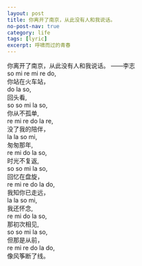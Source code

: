 ```yaml
---
layout: post
title: 你离开了南京，从此没有人和我说话。
no-post-nav: true
category: life
tags: [lyric]
excerpt: 呼啸而过的青春
---
```


你离开了南京，从此没有人和我说话。
 ——李志  
so mi re mi re do,  
你站在火车站，  
do la so,  
回头看,  
so so mi la so,  
你从不孤单,  
re mi re do la re,  
没了我的陪伴，  
la la so mi,  
匆匆那年,  
re mi do la so,  
时光不复返,  
so so mi la so,  
回忆在盘旋，  
re mi re do la do,  
我知你已走远，  
la la so mi,  
我还怀念,  
re mi do la so,  
那初次相见,  
so so mi la so,  
但那是从前，  
re mi re do la do,  
像风筝断了线。